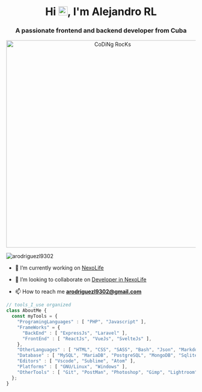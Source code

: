 
  
<h1 align="center">Hi <img src="https://user-images.githubusercontent.com/1303154/88677602-1635ba80-d120-11ea-84d8-d263ba5fc3c0.gif" width="24px" alt="hi">, I'm Alejandro RL</h1>
<h3 align="center">A passionate frontend and backend developer from Cuba</h3>
<div align="center" width="50">
<img src="https://github.com/SP-XD/SP-XD/blob/main/images/dev-working_rounded.gif?raw=true" href="https://github.com/sp-xd" alt="CoDiNg RocKs"  width="550"/><br>
</div>

<p align="left"> <img src="https://komarev.com/ghpvc/?username=arodriguezl9302&label=Profile%20views&color=0e75b6&style=flat" alt="arodriguezl9302" /> </p>

- 🔭 I’m currently working on [NexoLife](https://www.nexolife.com/)

- 👯 I’m looking to collaborate on [Developer in NexoLife](https://github.com/NexoLifeLLC)

- 📫 How to reach me **arodriguezl9302@gmail.com**

<p align="left">

  
```javascript
// tools_I_use organized
class AboutMe { 
  const myTools = {  
    "ProgramingLanguages" : [ "PHP", "Javascript" ],
    "FrameWorks" = { 
      "BackEnd" : [ "ExpressJs", "Laravel" ],
      "FrontEnd" : [ "ReactJs", "VueJs", "SvelteJs" ],
    },
    "OtherLanguages" : [ "HTML", "CSS", "SASS", "Bash", "Json", "Markdown" ],
    "Database" : [ "MySQL", "MariaDB", "PostgreSQL", "MongoDB", "Sqlite" ],
    "Editors" : [ "Vscode", "Sublime", "Atom" ],
    "Platforms" : [ "GNU/Linux", "Windows" ],
    "OtherTools" : [ "Git", "PostMan", "Photoshop", "Gimp", "Lightroom" ]
  };
}
```  
</p>



  







